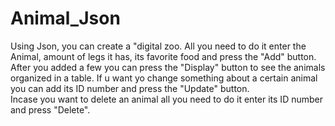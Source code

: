 # Animal_Json
Using Json, you can create a "digital zoo. All you need to do it enter the Animal, amount of legs it has, its favorite food and press the "Add" button.
After you added a few you can press the "Display" button to see the animals organized in a table.
If u want yo change something about a certain animal you can add its ID number and press the "Update" button.   
Incase you want to delete an animal all you need to do it enter its ID number and press "Delete".
